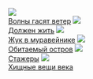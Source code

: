 ![](/books/sf_social/Аркадий%20Стругацкий/Волны%20гасят%20ветер.jpg)  
[Волны гасят ветер](/books/sf_social/Аркадий%20Стругацкий/Волны%20гасят%20ветер)
![](/books/sf_social/Аркадий%20Стругацкий/Должен%20жить.jpg)  
[Должен жить](/books/sf_social/Аркадий%20Стругацкий/Должен%20жить)
![](/books/sf_social/Аркадий%20Стругацкий/Жук%20в%20муравейнике.jpg)  
[Жук в муравейнике](/books/sf_social/Аркадий%20Стругацкий/Жук%20в%20муравейнике)
![](/books/sf_social/Аркадий%20Стругацкий/Обитаемый%20остров.jpg)  
[Обитаемый остров](/books/sf_social/Аркадий%20Стругацкий/Обитаемый%20остров)
![](/books/sf_social/Аркадий%20Стругацкий/Стажеры.jpg)  
[Стажеры](/books/sf_social/Аркадий%20Стругацкий/Стажеры)
![](/books/sf_social/Аркадий%20Стругацкий/Хищные%20вещи%20века.jpg)  
[Хищные вещи века](/books/sf_social/Аркадий%20Стругацкий/Хищные%20вещи%20века)